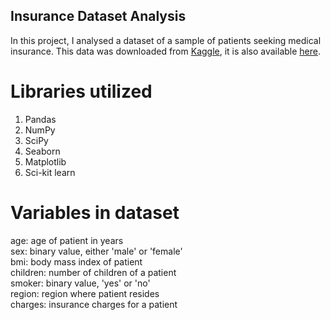 ## Insurance Dataset Analysis

In this project, I analysed a dataset of a sample of patients seeking medical insurance. This data was downloaded from [Kaggle](https://www.kaggle.com/datasets/mirichoi0218/insurance), it is also available [here](https://github.com/stedy/Machine-Learning-with-R-datasets).

# Libraries utilized
1. Pandas
2. NumPy
3. SciPy
4. Seaborn
5. Matplotlib
6. Sci-kit learn

# Variables in dataset
age: age of patient in years  
sex: binary value, either 'male' or 'female'  
bmi: body mass index of patient  
children: number of children of a patient  
smoker: binary value, 'yes' or 'no'  
region: region where patient resides  
charges: insurance charges for a patient  
